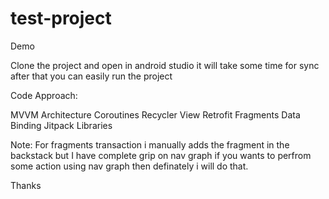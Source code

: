 # test-project
Demo


Clone the project and open in android studio it will take some time for sync after that you can easily run the project

Code Approach:

MVVM Architecture
Coroutines
Recycler View
Retrofit
Fragments
Data Binding
Jitpack Libraries

Note: For fragments transaction i manually adds the fragment in the backstack but I have complete grip on nav graph if you wants
to perfrom some action using nav graph then definately i will do that.

Thanks
